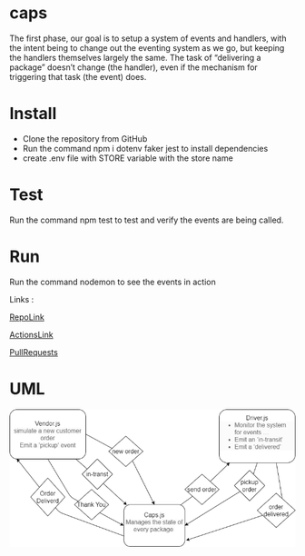 # caps

The first phase, our goal is to setup a system of events and handlers, with the intent being to change out the eventing system as we go, but keeping the handlers themselves largely the same. The task of “delivering a package” doesn’t change (the handler), even if the mechanism for triggering that task (the event) does.

# Install
* Clone the repository from GitHub
* Run the command npm i dotenv faker jest to install dependencies
* create .env file with STORE variable with the store name

# Test
Run the command npm test to test and verify the events are being called.

# Run
Run the command nodemon to see the events in action

Links : 

[RepoLink](https://github.com/yasmeenokh/caps)

[ActionsLink](https://github.com/yasmeenokh/caps/actions)

[PullRequests](https://github.com/yasmeenokh/caps/pulls)

# UML 
![uml](images/lab11.png)

